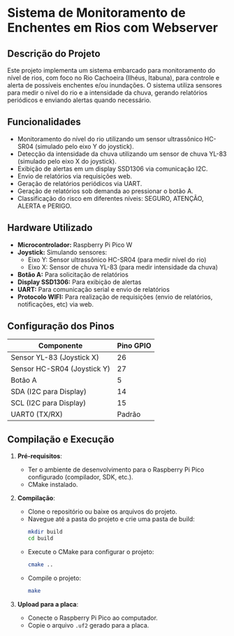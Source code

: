 # Sistema de Monitoramento de Enchentes em Rios com Webserver

## Descrição do Projeto

Este projeto implementa um sistema embarcado para monitoramento do nível de rios, com foco no Rio Cachoeira (Ilhéus, Itabuna), para controle e alerta de possíveis enchentes e/ou inundações. O sistema utiliza sensores para medir o nível do rio e a intensidade da chuva, gerando relatórios periódicos e enviando alertas quando necessário.

## Funcionalidades

- Monitoramento do nível do rio utilizando um sensor ultrassônico HC-SR04 (simulado pelo eixo Y do joystick).
- Detecção da intensidade da chuva utilizando um sensor de chuva YL-83 (simulado pelo eixo X do joystick).
- Exibição de alertas em um display SSD1306 via comunicação I2C.
- Envio de relatórios via requisições web.
- Geração de relatórios periódicos via UART.
- Geração de relatórios sob demanda ao pressionar o botão A.
- Classificação do risco em diferentes níveis: SEGURO, ATENÇÃO, ALERTA e PERIGO.

## Hardware Utilizado

- **Microcontrolador:** Raspberry Pi Pico W
- **Joystick:** Simulando sensores:
  - Eixo Y: Sensor ultrassônico HC-SR04 (para medir nível do rio)
  - Eixo X: Sensor de chuva YL-83 (para medir intensidade da chuva)
- **Botão A:** Para solicitação de relatórios
- **Display SSD1306:** Para exibição de alertas
- **UART:** Para comunicação serial e envio de relatórios
- **Protocolo WIFI:** Para realização de requisições (envio de relatórios, notificações, etc) via web.

## Configuração dos Pinos

| Componente                  | Pino GPIO |
| --------------------------- | --------- |
| Sensor YL-83 (Joystick X)   | 26        |
| Sensor HC-SR04 (Joystick Y) | 27        |
| Botão A                     | 5         |
| SDA (I2C para Display)      | 14        |
| SCL (I2C para Display)      | 15        |
| UART0 (TX/RX)               | Padrão    |

## Compilação e Execução

1. **Pré-requisitos**:
   - Ter o ambiente de desenvolvimento para o Raspberry Pi Pico configurado (compilador, SDK, etc.).
   - CMake instalado.

2. **Compilação**:
   - Clone o repositório ou baixe os arquivos do projeto.
   - Navegue até a pasta do projeto e crie uma pasta de build:
     ```bash
     mkdir build
     cd build
     ```
   - Execute o CMake para configurar o projeto:
     ```bash
     cmake ..
     ```
   - Compile o projeto:
     ```bash
     make
     ```

3. **Upload para a placa**:
   - Conecte o Raspberry Pi Pico ao computador.
   - Copie o arquivo `.uf2` gerado para a placa.

